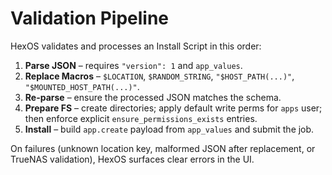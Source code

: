 # Validation Pipeline

HexOS validates and processes an Install Script in this order:

1. **Parse JSON** – requires `"version": 1` and `app_values`.
2. **Replace Macros** – `$LOCATION`, `$RANDOM_STRING`, `"$HOST_PATH(...)"`, `"$MOUNTED_HOST_PATH(...)"`.
3. **Re-parse** – ensure the processed JSON matches the schema.
4. **Prepare FS** – create directories; apply default write perms for `apps` user; then enforce explicit `ensure_permissions_exists` entries.
5. **Install** – build `app.create` payload from `app_values` and submit the job.

On failures (unknown location key, malformed JSON after replacement, or TrueNAS validation), HexOS surfaces clear errors in the UI.
